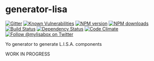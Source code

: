 # generator-lisa

[![Gitter][gitter-image]][gitter-url]
[![Known Vulnerabilities][snyk-image]][snyk-url]
[![NPM version][npm-image]][npm-url]
[![NPM downloads][npm-download]][npm-url]
[![Build Status][ci-image]][ci-url]
[![Dependency Status][daviddm-image]][daviddm-url]
[![Code Climate][codeclimate-image]][codeclimate-url]
[![Follow @mylisabox on Twitter][twitter-image]][twitter-url]

Yo generator to generate L.I.S.A. components 

WORK IN PROGRESS

[snyk-image]: https://snyk.io/test/github/mylisabox/generator-lisa/badge.svg
[snyk-url]: https://snyk.io/test/github/mylisabox/generator-lisa/
[npm-image]: https://img.shields.io/npm/v/generator-lisa.svg?style=flat-square
[npm-url]: https://npmjs.org/package/generator-lisa
[ci-image]: https://img.shields.io/travis/mylisabox/generator-lisa.svg?style=flat-square&label=Linux%20/%20OSX
[ci-url]: https://travis-ci.org/mylisabox/generator-lisa
[npm-download]: https://img.shields.io/npm/dt/generator-lisa.svg
[codeclimate-image]: https://img.shields.io/codeclimate/github/mylisabox/generator-lisa.svg?style=flat-square
[codeclimate-url]: https://codeclimate.com/github/mylisabox/generator-lisa
[gitter-image]: http://img.shields.io/badge/+%20GITTER-JOIN%20CHAT%20%E2%86%92-1DCE73.svg?style=flat-square
[gitter-url]: https://gitter.im/mylisabox/Lobby
[daviddm-image]: http://img.shields.io/david/mylisabox/generator-lisa.svg?style=flat-square
[daviddm-url]: https://david-dm.org/mylisabox/generator-lisa
[twitter-image]: https://img.shields.io/twitter/follow/mylisabox.svg?style=social
[twitter-url]: https://twitter.com/mylisabox
